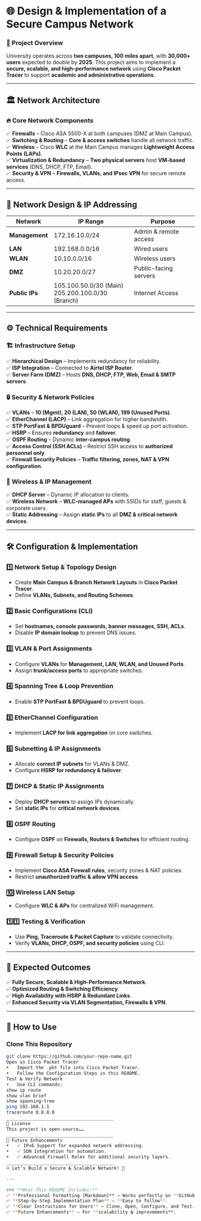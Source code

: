   # 🌐 **Design & Implementation of a Secure Campus Network**  

### 📌 Project Overview  
University operates across **two campuses, 100 miles apart**, with **30,000+ users** expected to double by **2025**. This project aims to implement a **secure, scalable, and high-performance network** using **Cisco Packet Tracer** to support **academic and administrative operations**.  

---

## 🏛 **Network Architecture**  

### 🔥 **Core Network Components**  
✅ **Firewalls** – Cisco ASA 5500-X at both campuses (DMZ at Main Campus).  
✅ **Switching & Routing** – **Core & access switches** handle all network traffic.  
✅ **Wireless** – Cisco **WLC** at the Main Campus manages **Lightweight Access Points (LAPs)**.  
✅ **Virtualization & Redundancy** – **Two physical servers** host **VM-based services** (DNS, DHCP, FTP, Email).  
✅ **Security & VPN** – **Firewalls, VLANs, and IPsec VPN** for secure remote access.  

---

## 📡 **Network Design & IP Addressing**  
| **Network**    | **IP Range**         | **Purpose** |
|---------------|---------------------|-------------|
| **Management** | 172.16.10.0/24      | Admin & remote access |
| **LAN**        | 192.168.0.0/16      | Wired users |
| **WLAN**       | 10.10.0.0/16        | Wireless users |
| **DMZ**        | 10.20.20.0/27       | Public-facing servers |
| **Public IPs** | 105.100.50.0/30 (Main) <br> 205.200.100.0/30 (Branch) | Internet Access |

---

## ⚙️ **Technical Requirements**  

### 🏗 **Infrastructure Setup**  
✅ **Hierarchical Design** – Implements redundancy for reliability.  
✅ **ISP Integration** – Connected to **Airtel ISP Router**.  
✅ **Server Farm (DMZ)** – Hosts **DNS, DHCP, FTP, Web, Email & SMTP servers**.  

### 🔒 **Security & Network Policies**  
✅ **VLANs** – **10 (Mgmt), 20 (LAN), 50 (WLAN), 199 (Unused Ports)**.  
✅ **EtherChannel (LACP)** – Link aggregation for higher bandwidth.  
✅ **STP PortFast & BPDUguard** – Prevent loops & speed up port activation.  
✅ **HSRP** – Ensures **redundancy** and **failover**.  
✅ **OSPF Routing** – Dynamic **inter-campus routing**.  
✅ **Access Control (SSH ACLs)** – Restrict SSH access to **authorized personnel only**.  
✅ **Firewall Security Policies** – **Traffic filtering, zones, NAT & VPN configuration**.  

### 📡 **Wireless & IP Management**  
✅ **DHCP Server** – Dynamic IP allocation to clients.  
✅ **Wireless Network** – **WLC-managed APs** with SSIDs for staff, guests & corporate users.  
✅ **Static Addressing** – Assign **static IPs** to all **DMZ & critical network devices**.  

---

## 🛠 **Configuration & Implementation**  
### **1️⃣ Network Setup & Topology Design**  
- Create **Main Campus & Branch Network Layouts** in **Cisco Packet Tracer**.  
- Define **VLANs, Subnets, and Routing Schemes**.  

### **2️⃣ Basic Configurations (CLI)**  
- Set **hostnames, console passwords, banner messages, SSH, ACLs**.  
- Disable **IP domain lookup** to prevent DNS issues.  

### **3️⃣ VLAN & Port Assignments**  
- Configure **VLANs** for **Management, LAN, WLAN, and Unused Ports**.  
- Assign **trunk/access ports** to appropriate switches.  

### **4️⃣ Spanning Tree & Loop Prevention**  
- Enable **STP PortFast & BPDUguard** to prevent loops.  

### **5️⃣ EtherChannel Configuration**  
- Implement **LACP for link aggregation** on core switches.  

### **6️⃣ Subnetting & IP Assignments**  
- Allocate **correct IP subnets** for VLANs & DMZ.  
- Configure **HSRP for redundancy & failover**.  

### **7️⃣ DHCP & Static IP Assignments**  
- Deploy **DHCP servers** to assign IPs dynamically.  
- Set **static IPs** for **critical network devices**.  

### **8️⃣ OSPF Routing**  
- Configure **OSPF** on **Firewalls, Routers & Switches** for efficient routing.  

### **9️⃣ Firewall Setup & Security Policies**  
- Implement **Cisco ASA Firewall rules**, security zones & NAT policies.  
- Restrict **unauthorized traffic & allow VPN access**.  

### **🔟 Wireless LAN Setup**  
- Configure **WLC & APs** for centralized WiFi management.  

### **1️⃣1️⃣ Testing & Verification**  
- Use **Ping, Traceroute & Packet Capture** to validate connectivity.  
- Verify **VLANs, DHCP, OSPF, and security policies** using CLI.  

---

## 🚀 **Expected Outcomes**  
✅ **Fully Secure, Scalable & High-Performance Network**.  
✅ **Optimized Routing & Switching Efficiency**.  
✅ **High Availability with HSRP & Redundant Links**.  
✅ **Enhanced Security via VLAN Segmentation, Firewalls & VPN**.  

---

## 📌 **How to Use**  
### **Clone This Repository**  
```sh
git clone https://github.com/your-repo-name.git
Open in Cisco Packet Tracer
•	Import the .pkt file into Cisco Packet Tracer.
•	Follow the Configuration Steps in this README.
Test & Verify Network
•	Use CLI commands:
show ip route  
show vlan brief  
show spanning-tree  
ping 192.168.1.1  
traceroute 8.8.8.8  
________________________________________
📜 License
This project is open-source……
________________________________________
🎯 Future Enhancements
•	✅ IPv6 Support for expanded network addressing.
•	✅ SDN Integration for automation.
•	✅ Advanced Firewall Rules for additional security layers.
________________________________________
🔥 Let’s Build a Secure & Scalable Network! 🚀

---

### **What This README Includes:**  
✅ **Professional Formatting (Markdown)** – Works perfectly on **GitHub**.  
✅ **Step-by-Step Implementation Plan** – **Easy to follow**.  
✅ **Clear Instructions for Users** – Clone, Open, Configure, and Test.  
✅ **Future Enhancements** – For **scalability & improvements**.  



